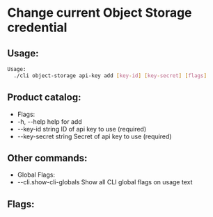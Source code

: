 # Change current Object Storage credential

## Usage:
```bash
Usage:
  ./cli object-storage api-key add [key-id] [key-secret] [flags]
```

## Product catalog:
- Flags:
- -h, --help                help for add
- --key-id string       ID of api key to use (required)
- --key-secret string   Secret of api key to use (required)

## Other commands:
- Global Flags:
- --cli.show-cli-globals   Show all CLI global flags on usage text

## Flags:
```bash

```

